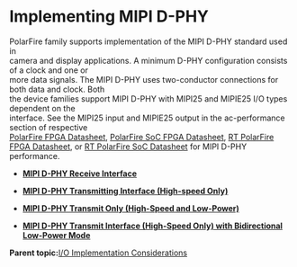 # Implementing MIPI D-PHY

PolarFire family supports implementation of the MIPI D-PHY standard used in<br /> camera and display applications. A minimum D-PHY configuration consists of a clock and one or<br /> more data signals. The MIPI D-PHY uses two-conductor connections for both data and clock. Both<br /> the device families support MIPI D-PHY with MIPI25 and MIPIE25 I/O types dependent on the<br /> interface. See the MIPI25 input and MIPIE25 output in the ac-performance section of respective<br /> [PolarFire FPGA Datasheet](https://ww1.microchip.com/downloads/aemDocuments/documents/FPGA/ProductDocuments/DataSheets/PolarFire-FPGA-Datasheet-DS00003831.pdf), [PolarFire SoC FPGA Datasheet](https://ww1.microchip.com/downloads/aemDocuments/documents/FPGA/ProductDocuments/DataSheets/PolarFire-SoC-Datasheet-DS00004248.pdf), [RT PolarFire FPGA Datasheet](https://ww1.microchip.com/downloads/aemDocuments/documents/FPGA/ProductDocuments/DataSheets/RT-PolarFire-FPGA-Datasheet-00004122A.pdf), or [RT PolarFire SoC Datasheet](https://ww1.microchip.com/downloads/aemDocuments/documents/FPGA/ProductDocuments/DataSheets/PolarFire-SoC-Datasheet-DS00004248.pdf) for MIPI D-PHY<br /> performance.

-   **[MIPI D-PHY Receive Interface](GUID-3DF20F6D-12DC-4B51-A72F-016DE53F73AB.md)**  

-   **[MIPI D-PHY Transmitting Interface \(High-speed Only\)](GUID-7A0000BB-7AA4-42C0-BED9-A1FA47BFE4E3.md)**  

-   **[MIPI D-PHY Transmit Only \(High-Speed and Low-Power\)](GUID-9F73AED6-D353-4C98-9966-A26CE3E85398.md)**  

-   **[MIPI D-PHY Transmit Interface \(High-Speed Only\) with Bidirectional Low-Power Mode](GUID-8D13ECFF-9C16-4EE2-A876-76D77B3EA2F4.md)**  


**Parent topic:**[I/O Implementation Considerations](GUID-984E4773-788B-43B2-8E99-D0C476AC29DD.md)

